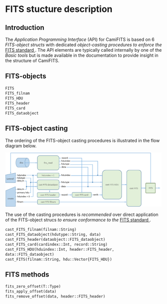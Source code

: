 # FITS stucture description

## Introduction

The *Application Programming Interface* (API) for CamiFITS is based on 6 
*FITS-object structs* with dedicated *object-casting procedures to enforce the* 
[FITS standard ](https://fits.gsfc.nasa.gov/fits_standard.html). The API 
elements are typically called internally by one of the *Basic tools* but is
made available in the documentation to provide insight in the structure of 
CamiFITS.

## FITS-objects
```@docs
FITS
FITS_filnam
FITS_HDU
FITS_header
FITS_card
FITS_dataobject
```

## FITS-object casting
The ordering of the FITS-object casting procedures is illustrated in the 
flow diagram below. 

![Image](../assets/fits_casting.png)

The use of the casting procedures is *recommended* over direct application
of the FITS-object strucs *to ensure conformance to the* 
[FITS standard ](https://fits.gsfc.nasa.gov/fits_standard.html).

```@docs
cast_FITS_filnam(filnam::String)
cast_FITS_dataobject(hdutype::String, data)
cast_FITS_header(dataobject::FITS_dataobject)
cast_FITS_card(cardindex::Int, record::String)
cast_FITS_HDU(hduindex::Int, header::FITS_header, data::FITS_dataobject)
cast_FITS(filnam::String, hdu::Vector{FITS_HDU})
```

## FITS methods

```@docs
fits_zero_offset(T::Type)
fits_apply_offset(data)
fits_remove_offset(data, header::FITS_header)
```